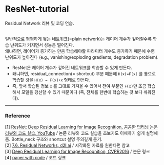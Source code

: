 # ResNet-tutorial
Residual Network 리뷰 및 코딩 연습. <br/><br/>

일반적으로 평평하게 쌓는 네트워크(=plain network)는 레이어 개수가 깊어질수록 학습 난위도가 커지면서 성능은 떨어진다. <br/>
왜냐하면, 레이어가 증가하는 만큼 학습해야할 파라미터 개수도 증가하기 때문에 수렴 난위도가 높아진다 (e.g., vanishing/exploding gradients, degradation problem). 

* ResNet은 레이어 개수가 깊어진 네트워크를 학습할 수 있게 만든다. 
* 왜냐하면, residual_connection(= shortcut) 부분 때문에 ```H(x)=F(x)``` 를 통으로 학습할 것을 ```H(x) = F(x)+x``` 형태로 만든다. 
* 즉, 앞서 학습된 정보 ```x``` 를 그대로 가져올 수 있어서 잔여 부분인 ```F(x)```만 조금 학습해서 모델을 갱신할 수 있기 때문이다 (즉, 전체를 한번에 학습하는 것 보다 쉬워진다). 


***
### Reference 
[1] [ResNet: Deep Residual Learning for Image Recognition, 꼼꼼한 딥러닝 논문 리뷰와 코드 실습, YouTube](https://youtu.be/671BsKl8d0E) / 논문 리뷰와 코드 실습을 초보자도 이해하기 쉽게 설명해줌. Bottle_neck 구조와 shortcut 설명 주의깊게 듣기.  <br/>
[2] [7.6. Residual Networks, d2l.ai](https://d2l.ai/chapter_convolutional-modern/resnet.html) / 시각화된 자료를 원한다면 참고 <br/>
[3] [Deep Residual Learning for Image Recognition, CVPR2016](https://openaccess.thecvf.com/content_cvpr_2016/html/He_Deep_Residual_Learning_CVPR_2016_paper.html) / 논문 링크 <br/>
[4] [paper with code](https://paperswithcode.com/paper/deep-residual-learning-for-image-recognition) / 코드 링크 

